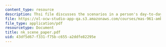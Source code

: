 ```yaml
---
content_type: resource
description: Thsi file discusses the scenarios in a person's day-to-day life.
file: https://ol-ocw-studio-app-qa.s3.amazonaws.com/courses/mas-961-ambient-intelligence-spring-2005/43df5d67f331f75bc655a2ddfe82295e_nk_scene_paper.pdf
file_type: application/pdf
resourcetype: Document
title: nk_scene_paper.pdf
uid: 43df5d67-f331-f75b-c655-a2ddfe82295e
---
```

